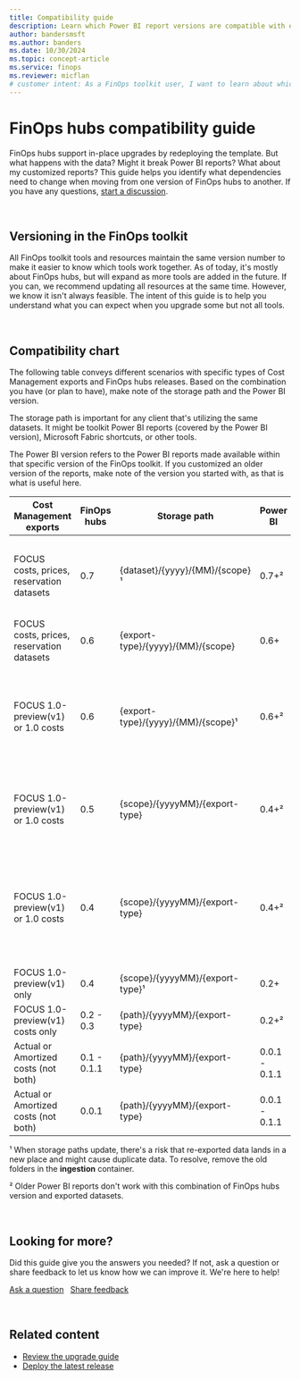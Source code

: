 ```yaml
---
title: Compatibility guide
description: Learn which Power BI report versions are compatible with each FinOps hubs version to ensure seamless upgrades and data integrity.
author: bandersmsft
ms.author: banders
ms.date: 10/30/2024
ms.topic: concept-article
ms.service: finops
ms.reviewer: micflan
# customer intent: As a FinOps toolkit user, I want to learn about which versions of Power BI reports work with each version of FinOps hubs so that I can use them.
---
```


<!-- markdownlint-disable-next-line MD025 -->
# FinOps hubs compatibility guide

FinOps hubs support in-place upgrades by redeploying the template. But what happens with the data? Might it break Power BI reports? What about my customized reports? This guide helps you identify what dependencies need to change when moving from one version of FinOps hubs to another. If you have any questions, [start a discussion](https://aka.ms/ftk/discuss).

<br>

## Versioning in the FinOps toolkit

All FinOps toolkit tools and resources maintain the same version number to make it easier to know which tools work together. As of today, it's mostly about FinOps hubs, but will expand as more tools are added in the future. If you can, we recommend updating all resources at the same time. However, we know it isn't always feasible. The intent of this guide is to help you understand what you can expect when you upgrade some but not all tools.

<br>

## Compatibility chart

The following table conveys different scenarios with specific types of Cost Management exports and FinOps hubs releases. Based on the combination you have (or plan to have), make note of the storage path and the Power BI version.

The storage path is important for any client that's utilizing the same datasets. It might be toolkit Power BI reports (covered by the Power BI version), Microsoft Fabric shortcuts, or other tools.

The Power BI version refers to the Power BI reports made available within that specific version of the FinOps toolkit. If you customized an older version of the reports, make note of the version you started with, as that is what is useful here.

| Cost Management exports                   | FinOps hubs | Storage path                       | Power BI      | Notes                                                                                                                                    |
| ----------------------------------------- | ----------- | ---------------------------------- | ------------- | ---------------------------------------------------------------------------------------------------------------------------------------- |
| FOCUS costs, prices, reservation datasets | 0.7         | {dataset}/{yyyy}/{MM}/{scope}¹     | 0.7+²         | Storage path updated to new dataset names that support joining multiple related datasets together                                        |
| FOCUS costs, prices, reservation datasets | 0.6         | {export-type}/{yyyy}/{MM}/{scope}  | 0.6+          | Reservation recommendations pulled from hub storage                                                                                      |
| FOCUS 1.0-preview(v1) or 1.0 costs        | 0.6         | {export-type}/{yyyy}/{MM}/{scope}¹ | 0.6+²         | Storage path updated; Reservation recommendations pulled from a separate, non-hub storage URL (or excluded from report)                  |
| FOCUS 1.0-preview(v1) or 1.0 costs        | 0.5         | {scope}/{yyyyMM}/{export-type}     | 0.4+²         | Reservation recommendations pulled from a separate, non-hub storage URL (or excluded from report)                                        |
| FOCUS 1.0-preview(v1) or 1.0 costs        | 0.4         | {scope}/{yyyyMM}/{export-type}     | 0.4+²         | Supports a mix of FOCUS 1.0 and 1.0-preview(v1) data; Reservation recommendations pulled from the Cost Management connector for Power BI |
| FOCUS 1.0-preview(v1) only                | 0.4         | {scope}/{yyyyMM}/{export-type}¹    | 0.2+          | Storage path updated                                                                                                                     |
| FOCUS 1.0-preview(v1) costs only          | 0.2 - 0.3   | {path}/{yyyyMM}/{export-type}      | 0.2+²         | Switched to FOCUS data only                                                                                                              |
| Actual or Amortized costs (not both)      | 0.1 - 0.1.1 | {path}/{yyyyMM}/{export-type}      | 0.0.1 - 0.1.1 | EA and MCA                                                                                                                               |
| Actual or Amortized costs (not both)      | 0.0.1       | {path}/{yyyyMM}/{export-type}      | 0.0.1 - 0.1.1 | EA only                                                                                                                                  |

¹ When storage paths update, there's a risk that re-exported data lands in a new place and might cause duplicate data. To resolve, remove the old folders in the **ingestion** container.<br>

² Older Power BI reports don't work with this combination of FinOps hubs version and exported datasets.<br>

<br>

## Looking for more?

Did this guide give you the answers you needed? If not, ask a question or share feedback to let us know how we can improve it. We're here to help!

[Ask a question](https://aka.ms/ftk/discuss) &nbsp; [Share feedback](https://aka.ms/ftk/ideas)

<br>

## Related content

- [Review the upgrade guide](upgrade.md)
- [Deploy the latest release](finops-hubs-overview.md#create-a-new-hub)

<br>

